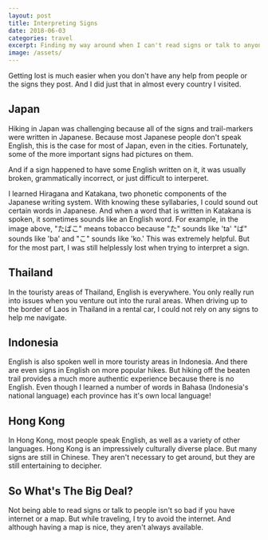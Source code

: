 ```yaml
---
layout: post
title: Interpreting Signs
date: 2018-06-03
categories: travel
excerpt: Finding my way around when I can't read signs or talk to anyone.
image: /assets/
---
```


Getting lost is much easier when you don't have any help from people or the signs they post. And I did just that in almost every country I visited.

## Japan

Hiking in Japan was challenging because all of the signs and trail-markers were written in Japanese. Because most Japanese people don't speak English, this is the case for most of Japan, even in the cities. Fortunately, some of the more important signs had pictures on them.

And if a sign happened to have some English written on it, it was usually broken, grammatically incorrect, or just difficult to interperet.

I learned Hiragana and Katakana, two phonetic components of the Japanese writing system. With knowing these syllabaries, I could sound out certain words in Japanese. And when a word that is written in Katakana is spoken, it sometimes sounds like an English word. For example, in the image above, \"たばこ\" means tobacco because \"た\" sounds like 'ta' \"ば\" sounds like 'ba' and \"こ\" sounds like 'ko.' This was extremely helpful. But for the most part, I was still helplessly lost when trying to interpret a sign.

## Thailand

In the touristy areas of Thailand, English is everywhere. You only really run into issues when you venture out into the rural areas. When driving up to the border of Laos in Thailand in a rental car, I could not rely on any signs to help me navigate.

## Indonesia

English is also spoken well in more touristy areas in Indonesia. And there are even signs in English on more popular hikes. But hiking off the beaten trail provides a much more authentic experience because there is no English. Even though I learned a number of words in Bahasa (Indonesia's national language) each province has it's own local language!

## Hong Kong

In Hong Kong, most people speak English, as well as a variety of other languages. Hong Kong is an impressively culturally diverse place. But many signs are still in Chinese. They aren't necessary to get around, but they are still entertaining to decipher.

## So What's The Big Deal?

Not being able to read signs or talk to people isn't so bad if you have internet or a map. But while traveling, I try to avoid the internet. And although having a map is nice, they aren't always available.